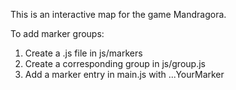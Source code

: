 This is an interactive map for the game Mandragora.

To add marker groups:
1. Create a .js file in js/markers
2. Create a corresponding group in js/group.js
3. Add a marker entry in main.js with ...YourMarker